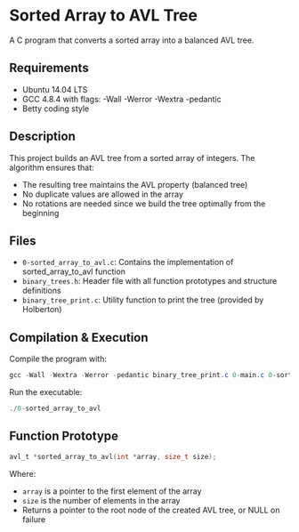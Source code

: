 # Sorted Array to AVL Tree

A C program that converts a sorted array into a balanced AVL tree.

## Requirements

* Ubuntu 14.04 LTS
* GCC 4.8.4 with flags: -Wall -Werror -Wextra -pedantic
* Betty coding style

## Description

This project builds an AVL tree from a sorted array of integers. The algorithm ensures that:

* The resulting tree maintains the AVL property (balanced tree)
* No duplicate values are allowed in the array
* No rotations are needed since we build the tree optimally from the beginning

## Files

* `0-sorted_array_to_avl.c`: Contains the implementation of sorted_array_to_avl function
* `binary_trees.h`: Header file with all function prototypes and structure definitions
* `binary_tree_print.c`: Utility function to print the tree (provided by Holberton)

## Compilation & Execution

Compile the program with:

```powershell
gcc -Wall -Wextra -Werror -pedantic binary_tree_print.c 0-main.c 0-sorted_array_to_avl.c -o 0-sorted_array_to_avl
```

Run the executable:

```powershell
./0-sorted_array_to_avl
```

## Function Prototype

```c
avl_t *sorted_array_to_avl(int *array, size_t size);
```

Where:

* `array` is a pointer to the first element of the array
* `size` is the number of elements in the array
* Returns a pointer to the root node of the created AVL tree, or NULL on failure
